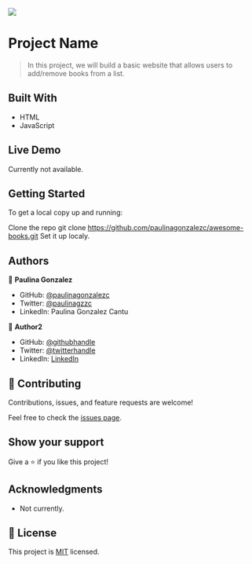 ![](https://img.shields.io/badge/Microverse-blueviolet)

# Project Name

> In this project, we will build a basic website that allows users to add/remove books from a list.

## Built With

- HTML
- JavaScript

## Live Demo

Currently not available.

## Getting Started

To get a local copy up and running:

Clone the repo
git clone https://github.com/paulinagonzalezc/awesome-books.git
Set it up localy.

## Authors

👤 **Paulina Gonzalez**

- GitHub: [@paulinagonzalezc](https://github.com/paulinagonzalezc)
- Twitter: [@paulinagzzc](https://twitter.com/paulinagzzc)
- LinkedIn: Paulina Gonzalez Cantu

👤 **Author2**

- GitHub: [@githubhandle](https://github.com/githubhandle)
- Twitter: [@twitterhandle](https://twitter.com/twitterhandle)
- LinkedIn: [LinkedIn](https://linkedin.com/in/linkedinhandle)

## 🤝 Contributing

Contributions, issues, and feature requests are welcome!

Feel free to check the [issues page](https://github.com/paulinagonzalezc/awesome-books/issues).

## Show your support

Give a ⭐️ if you like this project!

## Acknowledgments

- Not currently.

## 📝 License

This project is [MIT](./LICENSE) licensed.

